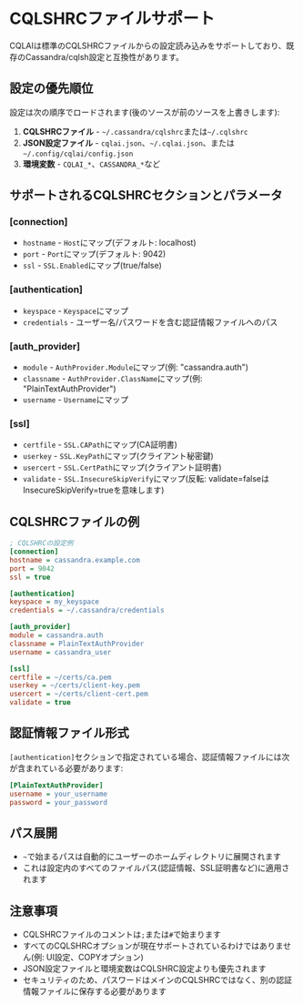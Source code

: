 # CQLSHRCファイルサポート

CQLAIは標準のCQLSHRCファイルからの設定読み込みをサポートしており、既存のCassandra/cqlsh設定と互換性があります。

## 設定の優先順位

設定は次の順序でロードされます(後のソースが前のソースを上書きします):

1. **CQLSHRCファイル** - `~/.cassandra/cqlshrc`または`~/.cqlshrc`
2. **JSON設定ファイル** - `cqlai.json`、`~/.cqlai.json`、または`~/.config/cqlai/config.json`
3. **環境変数** - `CQLAI_*`、`CASSANDRA_*`など

## サポートされるCQLSHRCセクションとパラメータ

### [connection]
- `hostname` - `Host`にマップ(デフォルト: localhost)
- `port` - `Port`にマップ(デフォルト: 9042)
- `ssl` - `SSL.Enabled`にマップ(true/false)

### [authentication]
- `keyspace` - `Keyspace`にマップ
- `credentials` - ユーザー名/パスワードを含む認証情報ファイルへのパス

### [auth_provider]
- `module` - `AuthProvider.Module`にマップ(例: "cassandra.auth")
- `classname` - `AuthProvider.ClassName`にマップ(例: "PlainTextAuthProvider")
- `username` - `Username`にマップ

### [ssl]
- `certfile` - `SSL.CAPath`にマップ(CA証明書)
- `userkey` - `SSL.KeyPath`にマップ(クライアント秘密鍵)
- `usercert` - `SSL.CertPath`にマップ(クライアント証明書)
- `validate` - `SSL.InsecureSkipVerify`にマップ(反転: validate=falseはInsecureSkipVerify=trueを意味します)

## CQLSHRCファイルの例

```ini
; CQLSHRCの設定例
[connection]
hostname = cassandra.example.com
port = 9042
ssl = true

[authentication]
keyspace = my_keyspace
credentials = ~/.cassandra/credentials

[auth_provider]
module = cassandra.auth
classname = PlainTextAuthProvider
username = cassandra_user

[ssl]
certfile = ~/certs/ca.pem
userkey = ~/certs/client-key.pem
usercert = ~/certs/client-cert.pem
validate = true
```

## 認証情報ファイル形式

`[authentication]`セクションで指定されている場合、認証情報ファイルには次が含まれている必要があります:

```ini
[PlainTextAuthProvider]
username = your_username
password = your_password
```

## パス展開

- `~`で始まるパスは自動的にユーザーのホームディレクトリに展開されます
- これは設定内のすべてのファイルパス(認証情報、SSL証明書など)に適用されます

## 注意事項

- CQLSHRCファイルのコメントは`;`または`#`で始まります
- すべてのCQLSHRCオプションが現在サポートされているわけではありません(例: UI設定、COPYオプション)
- JSON設定ファイルと環境変数はCQLSHRC設定よりも優先されます
- セキュリティのため、パスワードはメインのCQLSHRCではなく、別の認証情報ファイルに保存する必要があります
